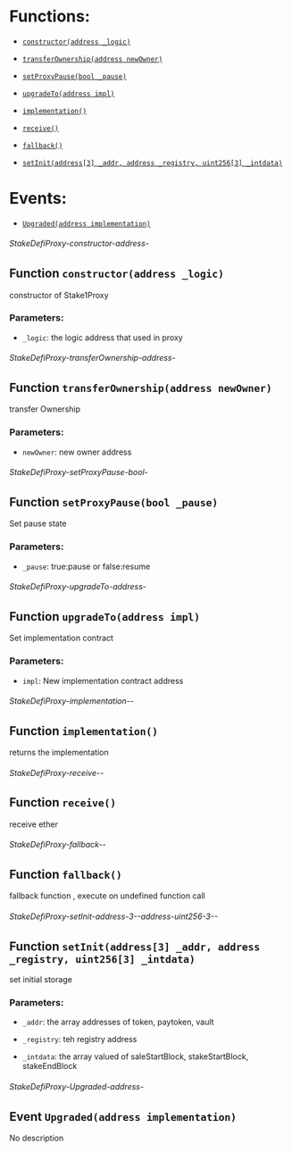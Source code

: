# Functions:

- [`constructor(address _logic)`](#StakeDefiProxy-constructor-address-)

- [`transferOwnership(address newOwner)`](#StakeDefiProxy-transferOwnership-address-)

- [`setProxyPause(bool _pause)`](#StakeDefiProxy-setProxyPause-bool-)

- [`upgradeTo(address impl)`](#StakeDefiProxy-upgradeTo-address-)

- [`implementation()`](#StakeDefiProxy-implementation--)

- [`receive()`](#StakeDefiProxy-receive--)

- [`fallback()`](#StakeDefiProxy-fallback--)

- [`setInit(address[3] _addr, address _registry, uint256[3] _intdata)`](#StakeDefiProxy-setInit-address-3--address-uint256-3--)

# Events:

- [`Upgraded(address implementation)`](#StakeDefiProxy-Upgraded-address-)

###### StakeDefiProxy-constructor-address-

## Function `constructor(address _logic)`

constructor of Stake1Proxy

### Parameters:

- `_logic`: the logic address that used in proxy

###### StakeDefiProxy-transferOwnership-address-

## Function `transferOwnership(address newOwner)`

transfer Ownership

### Parameters:

- `newOwner`: new owner address

###### StakeDefiProxy-setProxyPause-bool-

## Function `setProxyPause(bool _pause)`

Set pause state

### Parameters:

- `_pause`: true:pause or false:resume

###### StakeDefiProxy-upgradeTo-address-

## Function `upgradeTo(address impl)`

Set implementation contract

### Parameters:

- `impl`: New implementation contract address

###### StakeDefiProxy-implementation--

## Function `implementation()`

returns the implementation

###### StakeDefiProxy-receive--

## Function `receive()`

receive ether

###### StakeDefiProxy-fallback--

## Function `fallback()`

fallback function , execute on undefined function call

###### StakeDefiProxy-setInit-address-3--address-uint256-3--

## Function `setInit(address[3] _addr, address _registry, uint256[3] _intdata)`

set initial storage

### Parameters:

- `_addr`: the array addresses of token, paytoken, vault

- `_registry`: teh registry address

- `_intdata`: the array valued of saleStartBlock, stakeStartBlock, stakeEndBlock

###### StakeDefiProxy-Upgraded-address-

## Event `Upgraded(address implementation)`

No description
